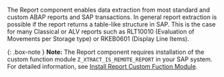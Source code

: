 The Report component enables data extraction from most standard and custom ABAP reports and SAP transactions. 
In general report extraction is possible if the report returns a table-like structure in SAP. 
This is the case for many Classical or ALV reports such as RLT10010 (Evaluation of Movements per Storage type) or RKEB0601 (Display Line Items). 

{: .box-note }
**Note:** The Report component requires installation of the custom function module `Z_XTRACT_IS_REMOTE_REPORT` in your SAP system. For detailed information, see [Install Report Custom Fuction Module](./sap-customizing/install-report-custom-function-module).

